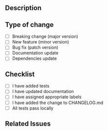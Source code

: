 ## Description
<!-- What does this PR do? -->

## Type of change
<!-- Please delete options that are not relevant -->
- [ ] Breaking change (major version)
- [ ] New feature (minor version)
- [ ] Bug fix (patch version)
- [ ] Documentation update
- [ ] Dependencies update

## Checklist
- [ ] I have added tests
- [ ] I have updated documentation
- [ ] I have assigned appropriate labels
- [ ] I have added the change to CHANGELOG.md
- [ ] All tests pass locally

## Related Issues
<!-- Link related issues here -->